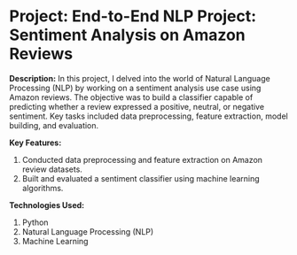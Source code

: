 # Project: End-to-End NLP Project: Sentiment Analysis on Amazon Reviews

**Description:**
In this project, I delved into the world of Natural Language Processing (NLP) by working on a sentiment analysis use case using Amazon reviews. The objective was to build a classifier capable of predicting whether a review expressed a positive, neutral, or negative sentiment. Key tasks included data preprocessing, feature extraction, model building, and evaluation.

**Key Features:**
1. Conducted data preprocessing and feature extraction on Amazon review datasets.
2. Built and evaluated a sentiment classifier using machine learning algorithms.

**Technologies Used:**
1. Python
2. Natural Language Processing (NLP)
3. Machine Learning

